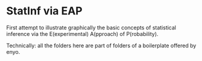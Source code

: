 StatInf via EAP
===============

First attempt to illustrate graphically the basic concepts of statistical inference via the E(experimental) A(pproach) of P(robability).

Technically: all the folders here are part of folders of a boilerplate offered by enyo.
